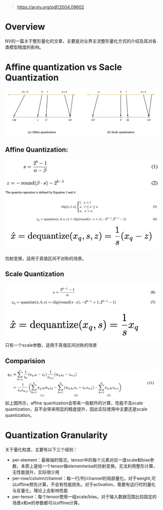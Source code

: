 > https://arxiv.org/pdf/2004.09602

# Overview
NV的一篇关于整形量化的文章，主要是对业界主流整形量化方式的介绍及其对各类模型精度的影响。
# Affine quantization vs Sacle Quantization
![image.png](https://raw.githubusercontent.com/lj970926/image-hosting/master/images/20250407105415.png)
## Affine Quantization:
![image.png](https://raw.githubusercontent.com/lj970926/image-hosting/master/images/20250407105514.png)
![image.png](https://raw.githubusercontent.com/lj970926/image-hosting/master/images/20250407105531.png)
![image.png](https://raw.githubusercontent.com/lj970926/image-hosting/master/images/20250407105718.png)

仿射变换，适用于真值区间不对称的场景。
## Scale Quantization
![image.png](https://raw.githubusercontent.com/lj970926/image-hosting/master/images/20250407105735.png)
![image.png](https://raw.githubusercontent.com/lj970926/image-hosting/master/images/20250407105749.png)
只有一个scale参数，适用于真值区间对称的场景
## Comparision
![image.png](https://raw.githubusercontent.com/lj970926/image-hosting/master/images/20250407115839.png)
如上图所示，affine quantization会带来一些额外的计算，性能不及scale quantization，且不会带来明显的精度提升，因此实际使用中主要还是scale quantization。

# Quantization Granularity
关于量化粒度，主要有以下三个级别：
* per-element：最极端的情况，tensor中的每个元素对应一度scale和bias参数，本质上是给一个tensor做elementwise的仿射变换。无法利用整形计算，无性能提升，实际很少用
* per-row/column/channel：每一行/列/channel的局部量化。对于weight,可以offline预先计算，不会有性能损失。对于activation，需要有运行时的量化与反量化，理论上会影响性能
* per-tensor：每个tensor使用一组scale/bias。对于输入数据范围比较固定的场景x和w的参数都可以offline计算。
